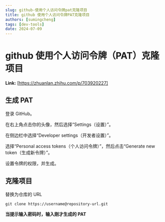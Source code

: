 ```yaml
---
slug: github-使用个人访问令牌pat克隆项目
title: github 使用个人访问令牌PAT克隆项目
authors: [sumingcheng]
tags: [dev-tools]
date: 2024-07-09
---
```


# github 使用个人访问令牌（PAT）克隆项目



 **Link:** [https://zhuanlan.zhihu.com/p/703920227]

## 生成 PAT  

登录 GitHub。

在右上角点击你的头像，然后选择“Settings（设置）”。

在侧边栏中选择“Developer settings（开发者设置）”。

选择“Personal access tokens（个人访问令牌）”，然后点击“Generate new token（生成新令牌）”。

设置令牌的权限，并生成。

## 克隆项目  

替换为仓库的 URL

```
git clone https://username@repository-url.git
```

**当提示输入密码时，输入刚才生成的 PAT**